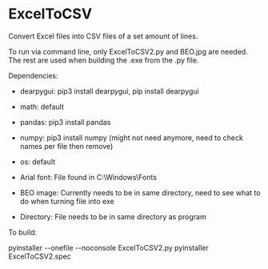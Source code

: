 # ExcelToCSV
Convert Excel files into CSV files of a set amount of lines.

To run via command line, only ExcelToCSV2.py and BEO.jpg are needed. The rest are used when building the .exe from the .py file.

Dependencies:

- dearpygui: pip3 install dearpygui, pip install dearpygui
- math: default
- pandas: pip3 install pandas
- numpy: pip3 install numpy (might not need anymore, need to check names per file then remove)
- os: default
- Arial font: File found in C:\Windows\Fonts
- BEO image: Currently needs to be in same directory, need to see what
             to do when turning file into exe

- Directory: File needs to be in same directory as program

To build:

pyinstaller --onefile --noconsole ExcelToCSV2.py
pyinstaller ExcelToCSV2.spec
